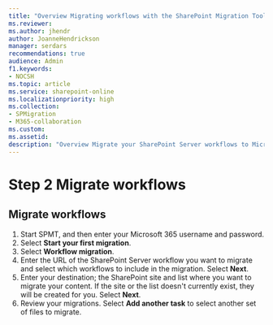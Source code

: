 ```yaml
---
title: "Overview Migrating workflows with the SharePoint Migration Tool (SPMT)"
ms.reviewer: 
ms.author: jhendr
author: JoanneHendrickson
manager: serdars
recommendations: true
audience: Admin
f1.keywords:
- NOCSH
ms.topic: article
ms.service: sharepoint-online
ms.localizationpriority: high
ms.collection:
- SPMigration
- M365-collaboration
ms.custom: 
ms.assetid: 
description: "Overview Migrate your SharePoint Server workflows to Microsoft 365 using the SharePoint Migration Tool (SPMT)"
---
```


# Step 2 Migrate workflows

## Migrate workflows

1. Start SPMT, and then enter your Microsoft 365 username and password.    
2. Select **Start your first migration**.
3. Select **Workflow migration**.
4. Enter the URL of the SharePoint Server workflow you want to migrate and select which workflows to include in the migration. Select **Next**.
5. Enter your destination; the SharePoint site and list where you want to migrate your content.  If the site or the list doesn't currently exist, they will be created for you. Select **Next**. 
6. Review your migrations.  Select **Add another task** to select another set of files to migrate.
